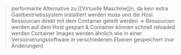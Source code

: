 >performante Alternative zu [[Virtuelle Maschine]]n, da kein extra Gastbestriebssystem installiert werden muss und die Host Ressourcen direkt mit dem Container geteilt werden
>-> Ressourcen werden auf dem Host gespart & Container können schnell reloaded werden
>Container Images werden ähnlich wie in einer Versionierungssoftware in verschiedenen Ebenen gespeichert (nur Änderungen)
>